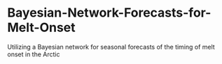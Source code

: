 # Bayesian-Network-Forecasts-for-Melt-Onset
Utilizing a Bayesian network for seasonal forecasts of the timing of melt onset in the Arctic
